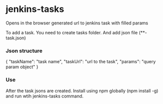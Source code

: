 # jenkins-tasks
Opens in the browser generated url to jenkins task with filled params

To add a task. You need to create tasks folder. And add json file (**-task.json)

### Json structure

{
  "taskName": "task name",
  "taskUrl": "url to the task",
  "params": "query param object"
}


### Use
After the task jsons are created. Install using npm globally (npm install -g) and run wtih jenkins-tasks command.
